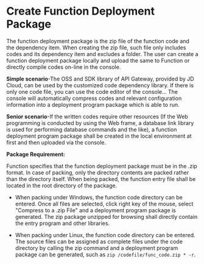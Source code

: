 # Create Function Deployment Package

The function deployment package is the zip file of the function code and the dependency item. When creating the zip file, such file only includes codes and its dependency item and excludes a folder. The user can create a function deployment package locally and upload the same to Function or directly compile codes on-line in the console.


 

**Simple scenario**-The OSS and SDK library of API Gateway, provided by JD Cloud, can be used by the customized code dependency library. If there is only one code file, you can use the code editor of the console... The console will automatically compress codes and relevant configuration information into a deployment program package which is able to run.

 
**Senior scenario**-If the written codes require other resources (If the Web programming is conducted by using the Web frame, a database link library is used for performing database commands and the like), a function deployment program package shall be created in the local environment at first and then uploaded via the console.

 

**Package Requirement:**

Function specifies that the function deployment package must be in the .zip format. In case of packing, only the directory contents are packed rather than the directory itself. When being packed, the function entry file shall be located in the root directory of the package.

* When packing under Windows, the function code directory can be entered. Once all files are selected, click right key of the mouse, select "Compress to a .zip File" and a deployment program package is generated. The zip package unzipped for browsing shall directly contain the entry program and other libraries.

* When packing under Linux, the function code directory can be entered. The source files can be assigned as complete files under the code directory by calling the zip command and a deployment program package can be generated, such as `zip /codefile/func_code.zip * -r`.
